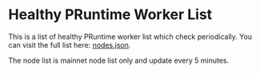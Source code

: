 # Healthy PRuntime Worker List

This is a list of healthy PRuntime worker list which check periodically. You can visit the full list here: [nodes.json](nodes.json).

The node list is mainnet node list only and update every 5 minutes.


